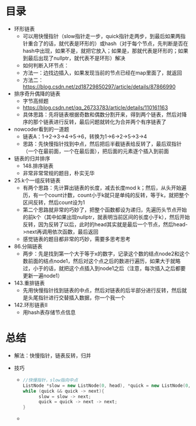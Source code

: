 # 目录

- 环形链表
  - 可以用快慢指针（slow指针走一步，quick指针走两步，到最后如果两指针重合了的话，就代表是环形的）或hash（对于每个节点，先判断是否在hash中出现，如果不是，就把它放入；如果是，那就代表是环形的；如果到最后出现了nullptr，就代表不是环形）解决
  - 如何判断入环节点：
  - 方法一：边找边插入，如果发现当前的节点已经在map里面了，就返回
  - 方法二：https://blog.csdn.net/zd18729850297/article/details/87866990
- 排序奇升偶降的链表
  - 字节高频题
  - https://blog.csdn.net/qq_26733783/article/details/110161163
  - 具体思路：先将链表根据奇数和偶数分割开来，得到两个链表，然后对降序的那个链表进行反转，最后问题就转化为合并两个有序链表了
- nowcoder看到的一道题
  - 链表A：1->2->3->4->5->6，转换为1->6->2->5->3->4
  - 思路：先快慢指针找到中点，然后把后半截链表给反转了，最后双指针（一个在最前面，一个在最后面），把后面的元素逐个插入到前面
- 链表的归并排序
  - 148.排序链表
  - 非常非常常规的题目，朴实无华
- 25.k个一组反转链表
  - 有两个思路：先计算出链表的长度，减去长度mod k；然后，从头开始遍历，有一个count计数，count小于k就只是单纯的反转，等于k，就把整个区间反转，然后count设为1
  - 第二个思路就非常的巧妙了，把整个函数都设为递归，先遍历头节点开始的前k个（其中如果出现nullptr，就表明当前区间的长度小于k），然后开始反转，因为反转了以后，此时的head其实就是最后一个节点，然后head->next再调用依次函数，最后返回
  - 感觉链表的题目都非常的巧妙，需要多思考思考
- 86.分隔链表
  - 两步：先是找到第一个大于等于x的数字，记录这个数的结点node2和这个数前面的结点node1，然后对这个点之后的数进行遍历，如果大于就略过，小于的话，就把这个点插入到node1之后（注意，每次插入之后都要更新一遍node1）
- 143.重排链表
  - 先用快慢指针找到链表的中点，然后对链表的后半部分进行反转，然后就是头尾指针进行交替插入数据，你一个我一个
- 142.环形链表II
  - 用hash表存储节点信息



# 总结

- 解法：快慢指针，链表反转，归并

- 技巧

  - ```cpp
    //快慢指针，slow指向中点
    ListNode *slow = new ListNode(0, head), *quick = new ListNode(0, head);
    while (quick && quick -> next){
          slow = slow -> next;
          quick = quick -> next -> next;
    }
    ```

  - 
